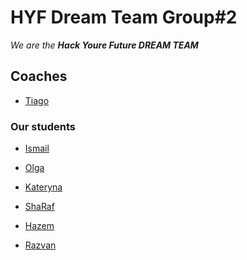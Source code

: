 # HYF Dream Team Group#2

_We are the **Hack Youre Future DREAM TEAM**_



## Coaches

- [Tiago](./tiago.md)

### Our students 


- [Ismail]()

- [Olga]() 

- [Kateryna]()

- [ShaRaf]()

- [Hazem]()

- [Razvan]()
